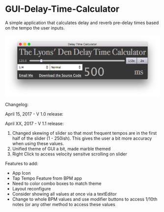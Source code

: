 # GUI-Delay-Time-Calculator
A simple application that calculates delay and reverb pre-delay times based on the tempo the user inputs.

![alt tag](https://github.com/JosephTLyons/GUI-Delay-Time-Calculator/blob/master/Delay%20Time%20Calculator%20GUI.png)

Changelog:

April 15, 2017 - V 1.0 release:

April XX, 2017 - V 1.1 release:
1. Changed skewing of slider so that most frequent tempos are in the first half of the slider (1 - 250ish).  This gives the user a bit more accuracy when using these values.
2. Unified theme of GUI a bit, made marble themed
3. Right Click to access velocity sensitve scrolling on slider

Features to add:

* App Icon
* Tap Tempo Feature from BPM app
* Need to color combo boxes to match theme
* Layout reconfigure
* Consider showing all values at once via a textEditor
* Change to whole BPM values and use modifier buttons to access 1/10th notes (or any other method to access these values
